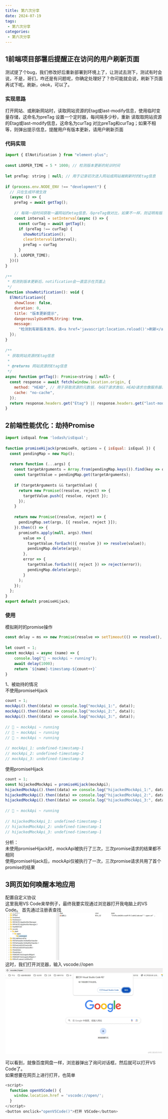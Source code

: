 ```yaml
---
title: 第六次分享
date: 2024-07-19
tags:
 - 第六次分享
categories:
 - 第六次分享
---
```


## 1前端项目部署后提醒正在访问的用户刷新页面
测试提了个bug，我们修改好后重新部署到环境上了，让测试去测下，测试有时会说，不是，哥们，咋还是有问题呢，你确定处理好了？你可能就会说，刷新下页面再试下呢。刷新，okok，可以了。
### 实现思路
打开网站、或刷新网站时，读取网站资源的Etag或last-modify信息，使用临时变量存储，这命名为preTag
设置一个定时器，每间隔多少秒，重新 读取取网站资源的Etag或last-modify信息，这命名为curTag
对比preTag和curTag；如果不相等，则弹出提示信息，提醒用户有版本更新，请用户刷新页面
### 代码实现
```js
import { ElNotification } from "element-plus";

const LOOPER_TIME = 5 * 1000; // 检测版本更新的轮训时间

let preTag: string | null; // 用于记录初次进入网站或网站被刷新时的Etag信息

if (process.env.NODE_ENV !== "development") {
  // 只在生成环境生效
  (async () => {
    preTag = await getTag();

    // 每隔一段时间获取一遍网站的etag信息，与preTag做对比，如果不一样，则证明有版本更新
    const interval = setInterval(async () => {
      const curTag = await getTag();
      if (preTag !== curTag) {
        showNotification();
        clearInterval(interval);
        preTag = curTag
      }
    }, LOOPER_TIME);
  })()
}

/**
 * 检测到版本更新后，notification会一直显示在页面上
 */
function showNotification(): void {
  ElNotification({
    showClose: false,
    duration: 0,
    title: "版本更新提示",
    dangerouslyUseHTMLString: true,
    message:
      "检测到有新版本发布，请<a href='javascript:location.reload()'>刷新</a>页面",
  });
}

/**
 * 获取网站资源的Etag信息
 *
 * @returns 网站资源的Etag信息
 */
async function getTag(): Promise<string | null> {
  const response = await fetch(window.location.origin, {
    method: "HEAD", // 用于获取资源的元数据，与GET请求类似，HEAD请求也像服务器发送请求，但服务器只需要回传资源的头部信息，不需要回传资源的实体主体。
    cache: "no-cache",
  });
  return response.headers.get("Etag") || response.headers.get("last-modified");
}
```

## 2前端性能优化：劫持Promise
```js
import isEqual from 'lodash/isEqual';

function promiseHijack(promiseFn, options = { isEqual: isEqual }) {
  const pendingMap = new Map();

  return function (...args) {
    const targetArguments = Array.from(pendingMap.keys()).find(key => options.isEqual(key, args));
    const targetValue = pendingMap.get(targetArguments);

    if (targetArguments && targetValue) {
      return new Promise((resolve, reject) => {
        targetValue.push({ resolve, reject });
      });
    }

    return new Promise((resolve, reject) => {
      pendingMap.set(args, [{ resolve, reject }]);
    }).then(() => {
      promiseFn.apply(null, args).then(
        value => {
          targetValue.forEach(({ resolve }) => resolve(value));
          pendingMap.delete(args);
        },
        error => {
          targetValue.forEach(({ reject }) => reject(error));
          pendingMap.delete(args);
        }
      );
    });
  };
}
export default promiseHijack;
```
### 使用
模拟耗时的promise操作
```js
const delay = ms => new Promise(resolve => setTimeout(() => resolve(), ms));

let count = 1;
const mockApi = async (name) => {
    console.log("👻 ~ mockApi ~ running");
    await delay(1000);
    return `${name}-timestamp-${count++}`
}
```
1、被劫持的情况  
不使用promiseHijack
```js
count = 1;
mockApi().then((data) => console.log("mockApi_1:", data));
mockApi().then((data) => console.log("mockApi_2:", data));
mockApi().then((data) => console.log("mockApi_3:", data));

// 👻 ~ mockApi ~ running
// 👻 ~ mockApi ~ running
// 👻 ~ mockApi ~ running

// mockApi_1: undefined-timestamp-1
// mockApi_2: undefined-timestamp-2
// mockApi_3: undefined-timestamp-3
```
使用promiseHijack
```js
count = 1;
const hijackedMockApi = promiseHijack(mockApi);
hijackedMockApi().then((data) => console.log("hijackedMockApi_1:", data));
hijackedMockApi().then((data) => console.log("hijackedMockApi_2:", data));
hijackedMockApi().then((data) => console.log("hijackedMockApi_3:", data));

// 👻 ~ mockApi ~ running

// hijackedMockApi_1: undefined-timestamp-1
// hijackedMockApi_2: undefined-timestamp-1
// hijackedMockApi_3: undefined-timestamp-1
```
分析：  
未使用promiseHijack时，mockApi被执行了三次，三次promise请求的结果都不相同  
使用promiseHijack后，mockApi仅被执行了一次，三次promise请求共用了首个promise的结果  

## 3网页如何唤醒本地应用
配置自定义协议  
这里我用VS Code来举例子，最终我要实现通过浏览器打开我电脑上的VS Code。 
首先通过注册表查找
![avatar](../../../.vuepress/public/imgs/share/vscode-demo.png)
这时，我们打开浏览器，输入 vscode://open
![avatar](../../../.vuepress/public/imgs/share/vscode-demo2.png)

可以看到，就像百度网盘一样，浏览器弹出了询问对话框，然后就可以打开VS Code了。  
如果想要在网页上进行打开，也简单
```js
<script>
  function openVSCode() {
    window.location.href = 'vscode://open/';
  }
</script>
<button onclick="openVSCode()">打开 VSCode</button>
```